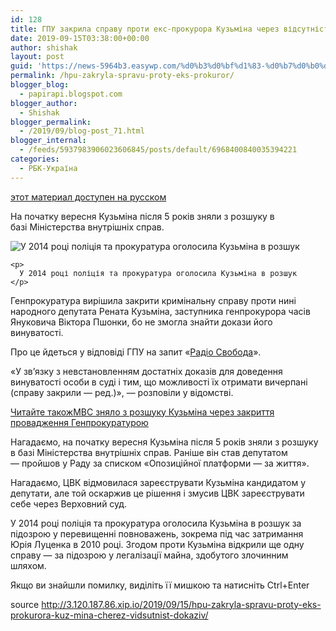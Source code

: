 ```yaml
---
id: 128
title: ГПУ закрила справу проти екс-прокурора Кузьміна через відсутність доказів
date: 2019-09-15T03:38:00+00:00
author: shishak
layout: post
guid: 'https://news-5964b3.easywp.com/%d0%b3%d0%bf%d1%83-%d0%b7%d0%b0%d0%ba%d1%80%d0%b8%d0%bb%d0%b0-%d1%81%d0%bf%d1%80%d0%b0%d0%b2%d1%83-%d0%bf%d1%80%d0%be%d1%82%d0%b8-%d0%b5%d0%ba%d1%81-%d0%bf%d1%80%d0%be%d0%ba%d1%83%d1%80%d0%be%d1%80/'
permalink: /hpu-zakryla-spravu-proty-eks-prokuror/
blogger_blog:
  - papirapi.blogspot.com
blogger_author:
  - Shishak
blogger_permalink:
  - /2019/09/blog-post_71.html
blogger_internal:
  - /feeds/5937983906023606845/posts/default/6968400840035394221
categories:
  - РБК-Україна
---
```

<a href="https://www.unian.net/politics/10685784-gpu-zakryla-delo-protiv-eks-prokurora-kuzmina-iz-za-otsutstviya-dokazatelstv.html" rel="alternate">этот материал доступен на русском</a>

На початку вересня Кузьміна після 5 років&nbsp;зняли з розшуку в базі&nbsp;Міністерства внутрішніх справ.

<div>
  <div>
    <img alt="У 2014 році поліція та прокуратура оголосила Кузьміна в розшук" src="https://images.unian.net/photos/2014_03/1394012696-2011-renat-kuzmin.jpg?0.31272611090029767" title="У 2014 році поліція та прокуратура оголосила Кузьміна в розшук" /></p> 
    
    <p>
      У 2014 році поліція та прокуратура оголосила Кузьміна в розшук
    </p>
  </div>
  
  <p>
    Генпрокуратура вирішила закрити кримінальну справу проти нині народного депутата Рената Кузьміна, заступника генпрокурора часів Януковича Віктора Пшонки, бо не змогла знайти докази його винуватості.
  </p>
  
  <p>
    Про це&nbsp;йдеться&nbsp;у відповіді ГПУ на запит «<a href="https://www.radiosvoboda.org/a/news-gpu-prychyna-zakryttya-provadzhennya-proty-kuzmina/30164141.html" target="_blank" rel="noopener noreferrer">Радіо Свобода</a>».
  </p>
  
  <p>
    «У зв’язку з невстановленням достатніх доказів для доведення винуватості особи в суді і тим, що можливості їх отримати вичерпані (справу закрили — ред.)», — розповіли у відомстві.
  </p>
  
  <p>
    <a target="_blank" data-src="https://images.unian.net/photos/2014_04/thumb_files/205_205_1397855858-9321-renat-kuzmin.jpg" href="https://www.unian.ua/politics/10676526-mvs-znyalo-z-rozshuku-kuzmina-cherez-zakrittya-provadzhennya-genprokuraturoyu.html?utm_source=unian&utm_medium=related_news&utm_campaign=related_news_in_post" rel="noopener noreferrer"><span>Читайте також</span><span>МВС зняло з розшуку Кузьміна через закриття провадження Генпрокуратурою</span></a>
  </p>
  
  <p>
    Нагадаємо, на початку вересня Кузьміна після 5 років&nbsp;зняли з розшуку в базі&nbsp;Міністерства внутрішніх справ. Раніше він став депутатом —&nbsp;пройшов&nbsp;у Раду за списком «Опозиційної платформи — за життя».&nbsp;
  </p>
  
  <p>
    Нагадаємо, ЦВК відмовилася зареєструвати Кузьміна кандидатом у депутати, але той оскаржив це рішення і&nbsp;змусив ЦВК зареєструвати себе&nbsp;через Верховний суд.
  </p>
  
  <p>
    У 2014 році поліція та прокуратура оголосила Кузьміна в розшук за підозрою у перевищенні повноважень, зокрема під час затримання Юрія Луценка в 2010 році. Згодом проти Кузьміна відкрили ще одну справу — за підозрою у легалізації майна, здобутого злочинним шляхом.&nbsp;
  </p>
</div>

Якщо ви знайшли помилку, видiлiть її мишкою та натисніть Ctrl+Enter

source <http://3.120.187.86.xip.io/2019/09/15/hpu-zakryla-spravu-proty-eks-prokurora-kuz-mina-cherez-vidsutnist-dokaziv/>